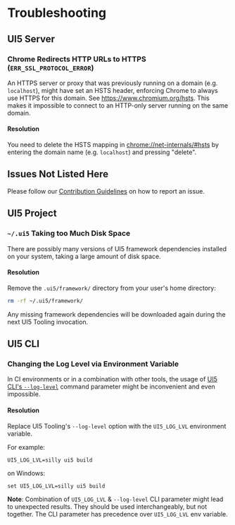 # Troubleshooting
## UI5 Server
### Chrome Redirects HTTP URLs to HTTPS (`ERR_SSL_PROTOCOL_ERROR`)
An HTTPS server or proxy that was previously running on a domain (e.g. `localhost`), might have set an HSTS header, enforcing Chrome to always use HTTPS for this domain. See https://www.chromium.org/hsts. This makes it impossible to connect to an HTTP-only server running on the same domain.

#### Resolution
You need to delete the HSTS mapping in [chrome://net-internals/#hsts](chrome://net-internals/#hsts) by entering the domain name (e.g. `localhost`) and pressing "delete".

## Issues Not Listed Here
Please follow our [Contribution Guidelines](https://github.com/SAP/ui5-tooling/blob/main/CONTRIBUTING.md#report-an-issue) on how to report an issue.

## UI5 Project
### `~/.ui5` Taking too Much Disk Space

There are possibly many versions of UI5 framework dependencies installed on your system, taking a large amount of disk space.

#### Resolution

Remove the `.ui5/framework/` directory from your user's home directory:

```sh
rm -rf ~/.ui5/framework/
```

Any missing framework dependencies will be downloaded again during the next UI5 Tooling invocation.

## UI5 CLI
### Changing the Log Level via Environment Variable

In CI environments or in a combination with other tools, the usage of [UI5 CLI's `--log-level`](https://sap.github.io/ui5-tooling/stable/pages/CLI/#common-options) command parameter might be inconvenient and even impossible.

#### Resolution

Replace UI5 Tooling's `--log-level` option with the `UI5_LOG_LVL` environment variable.

For example:

`UI5_LOG_LVL=silly ui5 build`

on Windows:

`set UI5_LOG_LVL=silly ui5 build`

**Note**: Combination of `UI5_LOG_LVL` & `--log-level` CLI parameter might lead to unexpected results. They should be used interchangeably, but not together. The CLI parameter has precedence over `UI5_LOG_LVL` env variable.